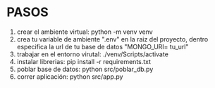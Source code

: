 # PASOS

1. crear el ambiente virtual: python -m venv venv
2. crea tu variable de ambiente ".env" en la raiz del proyecto, dentro especifica la url de tu base de datos "MONGO_URI= tu_url"
3. trabajar en el entorno virutal: ./venv/Scripts/activate
4. instalar librerias: pip install -r requirements.txt
5. poblar base de datos: python src/poblar_db.py
6. correr aplicación: python src/app.py
